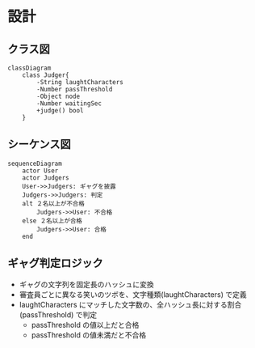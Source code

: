 # 設計

## クラス図

```mermaid
classDiagram
    class Judger{
        -String laughtCharacters
        -Number passThreshold
        -Object node
        -Number waitingSec
        +judge() bool
    }
```

## シーケンス図

```mermaid
sequenceDiagram
    actor User
    actor Judgers
    User->>Judgers: ギャグを披露
    Judgers->>Judgers: 判定
    alt ２名以上が不合格
        Judgers->>User: 不合格
    else ２名以上が合格
        Judgers->>User: 合格
    end
```

## ギャグ判定ロジック

- ギャグの文字列を固定長のハッシュに変換
- 審査員ごとに異なる笑いのツボを、文字種類(laughtCharacters) で定義
- laughtCharacters にマッチした文字数の、全ハッシュ長に対する割合(passThreshold) で判定
  - passThreshold の値以上だと合格
  - passThreshold の値未満だと不合格
